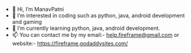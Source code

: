 - 👋 Hi, I’m ManavPatni
- 👀 I’m interested in coding such as python, java, android development and gaming
- 🌱 I’m currently learning python, java, android development.
- 📫 You can contact me by my email:- help.fireframe@gmail.com or website:- https://fireframe.godaddysites.com/

<!--- 💞️ I’m looking to collaborate on ... --->

<!---
ManavPatni/ManavPatni is a ✨ special ✨ repository because its `README.md` (this file) appears on your GitHub profile.
You can click the Preview link to take a look at your changes.
--->
